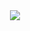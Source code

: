 <div id="header" align="center">
  <img src="Hello_Animation_GiF.gif" width="auto" height="auto"/>
</div>
